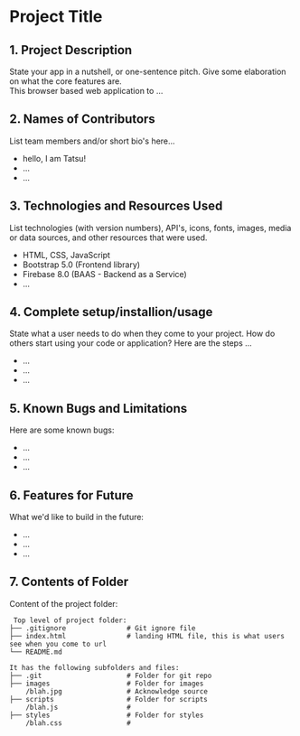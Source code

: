 # Project Title

## 1. Project Description

State your app in a nutshell, or one-sentence pitch. Give some elaboration on what the core features are.  
This browser based web application to ...

## 2. Names of Contributors

List team members and/or short bio's here...

-   hello, I am Tatsu!
-   ...
-   ...

## 3. Technologies and Resources Used

List technologies (with version numbers), API's, icons, fonts, images, media or data sources, and other resources that were used.

-   HTML, CSS, JavaScript
-   Bootstrap 5.0 (Frontend library)
-   Firebase 8.0 (BAAS - Backend as a Service)
-   ...

## 4. Complete setup/installion/usage

State what a user needs to do when they come to your project. How do others start using your code or application?
Here are the steps ...

-   ...
-   ...
-   ...

## 5. Known Bugs and Limitations

Here are some known bugs:

-   ...
-   ...
-   ...

## 6. Features for Future

What we'd like to build in the future:

-   ...
-   ...
-   ...

## 7. Contents of Folder

Content of the project folder:

```
 Top level of project folder:
├── .gitignore               # Git ignore file
├── index.html               # landing HTML file, this is what users see when you come to url
└── README.md

It has the following subfolders and files:
├── .git                     # Folder for git repo
├── images                   # Folder for images
    /blah.jpg                # Acknowledge source
├── scripts                  # Folder for scripts
    /blah.js                 #
├── styles                   # Folder for styles
    /blah.css                #



```
